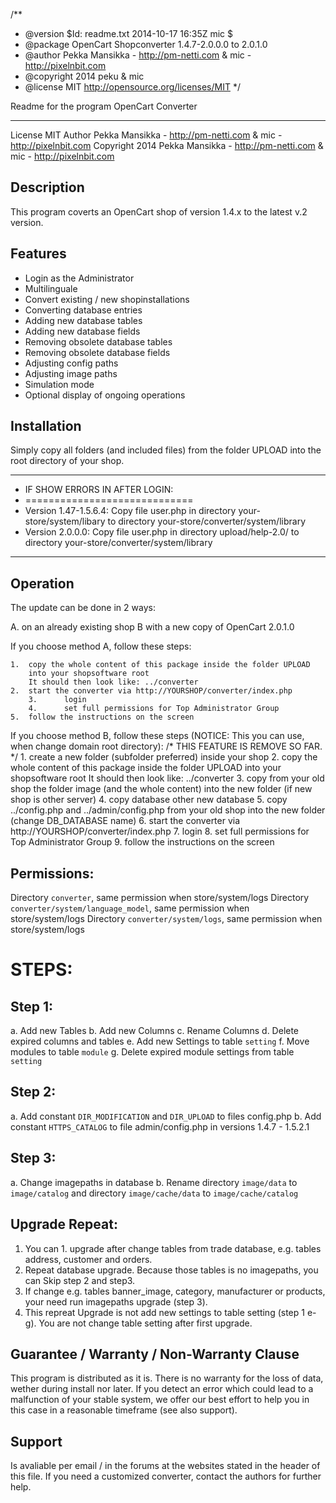 /**
 * @version		$Id: readme.txt 2014-10-17 16:35Z mic $
 * @package		OpenCart Shopconverter 1.4.7-2.0.0.0 to 2.0.1.0
 * @author		Pekka Mansikka - http://pm-netti.com & mic - http://pixelnbit.com
 * @copyright	        2014 peku & mic
 * @license		MIT http://opensource.org/licenses/MIT
 */

Readme for the program OpenCart Converter
*****************************************

License		MIT
Author		Pekka Mansikka - http://pm-netti.com & mic - http://pixelnbit.com
Copyright	2014 Pekka Mansikka - http://pm-netti.com & mic - http://pixelnbit.com

Description
-----------
This program coverts an OpenCart shop of version 1.4.x to the latest v.2 version.

Features
--------
* Login as the Administrator
* Multilinguale
* Convert existing / new shopinstallations
* Converting database entries
* Adding new database tables
* Adding new database fields
* Removing obsolete database tables
* Removing obsolete database fields
* Adjusting config paths
* Adjusting image paths
* Simulation mode
* Optional display of ongoing operations

Installation
------------
Simply copy all folders (and included files) from the folder UPLOAD
into the root directory of your shop.

 *********************************************************************************************************************************
 * IF SHOW ERRORS IN AFTER LOGIN: 
 * ============================= 
 * Version 1.47-1.5.6.4: Copy file user.php in directory your-store/system/libary to directory your-store/converter/system/library
 * Version 2.0.0.0: Copy file user.php in directory upload/help-2.0/ to directory your-store/converter/system/library
 **********************************************************************************************************************************
Operation
---------
The update can be done in 2 ways:

A. on an already existing shop
B with a new copy of OpenCart 2.0.1.0

If you choose method A, follow these steps:

	1.	copy the whole content of this package inside the folder UPLOAD
		into your shopsoftware root
		It should then look like: ../converter
	2.	start the converter via http://YOURSHOP/converter/index.php
        3.      login
        4.      set full permissions for Top Administrator Group
	5.	follow the instructions on the screen

If you choose method B, follow these steps (NOTICE: This you can use, when change domain root directory):
/* THIS FEATURE IS REMOVE SO FAR. */
	1.	create a new folder (subfolder preferred) inside your shop
	2.	copy the whole content of this package inside the folder UPLOAD
		into your shopsoftware root
		It should then look like: ../converter
	3.	copy from your old shop the folder image (and the whole content)
		into the new folder (if new shop is other server)
        4.      copy database other new database
	5.	copy ../config.php and ../admin/config.php from your old shop
		into the new folder (change DB_DATABASE name)
	6.	start the converter via http://YOURSHOP/converter/index.php
        7.      login
        8.      set full permissions for Top Administrator Group
	9.	follow the instructions on the screen

Permissions:
------------

Directory `converter`, same permission when store/system/logs
Directory `converter/system/language_model`, same permission when store/system/logs
Directory `converter/system/logs`, same permission when store/system/logs

STEPS:
=====

Step 1:
------
a. Add new Tables
b. Add new Columns
c. Rename Columns
d. Delete expired columns and tables
e. Add new Settings to table `setting`
f. Move modules to table `module`
g. Delete expired module settings from table `setting`

Step 2:
-------
a. Add constant `DIR_MODIFICATION` and `DIR_UPLOAD` to files config.php
b. Add constant `HTTPS_CATALOG` to file admin/config.php in versions 1.4.7 - 1.5.2.1

Step 3:
-------
a. Change imagepaths in database
b. Rename directory `image/data` to `image/catalog` and directory `image/cache/data` to  `image/cache/catalog`

Upgrade Repeat:
--------------
1. You can 1. upgrade after change tables from trade database, e.g. tables address, customer and orders.
2. Repeat database upgrade. Because those tables is no imagepaths, you can Skip step 2 and step3.
3. If change e.g. tables banner_image, category, manufacturer or products, your need run imagepaths upgrade (step 3).
4. This repreat Upgrade is not add new settings to table setting (step 1 e-g). You are not change table setting after first upgrade.

Guarantee / Warranty / Non-Warranty Clause
------------------------------------------
This program is distributed as it is.
There is no warranty for the loss of data, wether during install nor later.
If you detect an error which could lead to a malfunction of your stable system, we offer
our best effort to help you in this case in a reasonable timeframe (see also support).

Support
-------
Is avaliable per email / in the forums at the websites stated in the header of this file.
If you need a customized converter, contact the authors for further help.
